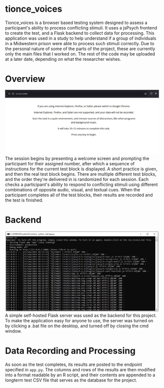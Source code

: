 # tionce_voices
Tionce_voices is a browser based testing system designed to assess a participant's ability to process conflicting stimuli. It uses a jsPsych frontend to create the test, and a Flask backend to collect data for processing. This application was used in a study to help understand if a group of individuals in a Midwestern prison were able to process such stimuli correctly. Due to the personal nature of some of the parts of the project, these are currently only the main files that I worked on. The rest of the code may be uploaded at a later date, depending on what the researcher wishes.


# Overview
<img src="images/welcome_screen.jpg" width="auto" height="auto"> 
The session begins by presenting a welcome screen and prompting the participant for their assigned number, after which a sequence of instructions for the current test block is displayed. A short practice is given, and then the real test block begins. There are multiple different test blocks, and the order they're delivered in is randomized for each session. Each checks a participant's ability to respond to conflicting stimuli using different combinations of opposite audio, visual, and textual cues. When the participant completes all of the test blocks, their results are recorded and the test is finished.

# Backend
<img src="images/server_running.jpg" width="auto" height="auto">
A simple self-hosted Flask server was used as the backend for this project. To make the application easy for anyone to use, the server was turned on by clicking a .bat file on the desktop, and turned off by closing the cmd window.

# Data Recording and Processing
As soon as the test completes, its results are posted to the endpoint specified in <code>app.py</code>. The columns and rows of the results are then modified into a format readable by an R script, and their contents are appended to a longterm test CSV file that serves as the database for the project. 

